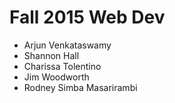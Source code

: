 # Fall 2015 Web Dev

- Arjun Venkataswamy
- Shannon Hall
- Charissa Tolentino
- Jim Woodworth
- Rodney Simba Masarirambi
